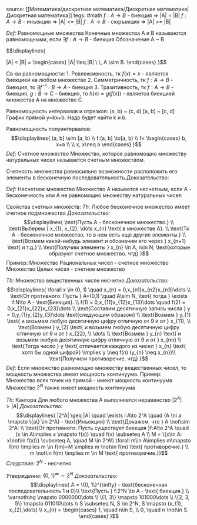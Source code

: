 source:  [[Математика/дискретная математика/Дискретная математика|Дискретная математика]]
tegs: #math 
$f:A\to B$ - биекция => |A| = |B|
$f:A\to B$ - инъекция => |A| <= |B|
$f:A\to B$ - сюръекция => |A| >= |B|

_Def:_ Равномощные множества
	Конечные множества А и В называются равномощными, если $\exists f:A\to B$ - биекция
	Обозначение A ~ B

$$\displaylines{

|A| < |B| = 
\begin{cases}
|A| \leq |B| \\ \\,
A \sim B.
\end{cases}
}$$

Cв-ва равномощности:
	1. Ревлексивность, тк $f(x) = x$ - является биекцией на любом множестве
	2. Симметричность, тк $f:A\to B$ - биекция, то $\exists f^{-1}:B\to A$ - биекция
	3. Тразитивность, тк $f:A\to B$ - биекция, $g:B\to C$ - биекция, то $h(x) = g(f(x))$ - является биекцией множества А на множество С

Равномощность интервалов и отрезков:
	(a, b) ~ (c, d)
	\[a, b] ~ \[c, d]
	График прямой y=kx+b. Надо будет найти k и b.

Равномощность полуинтервалов:
$$\displaylines{
(a, b] \sim [a, b) \\
f:(a, b] \to[a, b) \\
f=
\begin{cases}
b, x=a \\ \\
x, x\neq a
\end{cases}
}$$
_Def:_ Счетное множество
	Множество, которое равномощно множеству натуральных чисел называется счетным множеством.

Счетность множества равносильно возможности расположить его элементы в бесконечную последовательность.Докозательство:

_Def:_ Несчетное множество
	Множество А назывется несчетным, если А - бесконечность или А не равномощно множеству натуральных чисел

Свойства счетных множеств:
	_Th:_ Любое бесконечное множество имеет счетное подмножество
	_Докозательство:_ $$\displaylines{
	\text{Пусть A - бесконечное множество.} \\
	\text{Выберем } x_{1}, x_{2}, \dots x_{n} \text{ в множестве А}. \\
	\text{Тк А - бесконечное множество, то в нем есть еще другие элементы.} \\
	\text{Возмем какой-нибудь элемент и обозначим его через } x_{n+1} \text{ и т.д.} \\
	\text{Получим элементы } x_{n} \in A, n\in N, \text{которые образуют счетное множество. чтд}
	}$$
Пример:
	Множество Рациональных чисел - счетное множество
	Множество Целых чисел - счетное множество

_Th:_ Множество вещественных числе несчетно
_Докозательство:_ $$\displaylines{
\forall x \in (0, 1) \quad x_{n} = 0,x_{n1}x_{n2}x_{n3}\dots \\
\text{От противного: Пусть } A=(0,1) \quad A\sim N, \text{ тогда } \exists f:N\to A - \text{Биекция}. \\
f(1) = 0,x_{11}x_{12}x_{13}\dots \quad f(2) = 0,x_{21}x_{22}x_{23}\dots \\
\text{Составим десятичную запись числа } y = 0,y_{1}y_{2}y_{3}\dots \text{следующим образом} \\
\text{Возмем } y_{1} \text{ и возьмем любую десятичную цифру отличную от 9 и от } x_{11}, \\
\text{Возмем } y_{2} \text{ и возьмем любую десятичную цифру отличную от 9 и от } x_{22}, \\
\dots \\
\text{Возмем } y_{n} \text{ и возьмем любую десятичную цифру отличную от 9 и от } x_{nn} \\
\text{Тогда число } y \text{ отличается каждого из чисел } x_{n} \text{ хотя бы одной цифрой} \implies y \neq f(n) (y_{n} \neq x_{n})\\
\text{Получили противоречие. чтд}
}$$
_Def:_ Если мноежство равномощно множеству вещественных чисел, то мощность множества имеет мощность континуума.
Пример:
	Множество всех точек на прямой - имеют мощность континуума
	Множество $2^{N}$ также имеет мощность континуума

_Th:_ Кантора
	Для любого множества А выполняется неравенство $|2^A| > |A|$
_Докозательство:_ $$\displaylines{
|2^A| \geq |A| \quad \exists i:A\to 2^A \quad (A \ni a \mapsto \{a\} \in 2^A) - \text{Инъекция} \\
\text{Докажем, что } A \not\sim 2^A: \\
\text{От противного: Пусть существует биекция }f:A\to 2^A \quad (x \in A\implies x \mapsto f(x)) \quad f(x) \subseteq A \\
M = \{x\in A: x\not\in f(x)\} \subseteq A, \quad M \in 2^A\\
\forall m\in A\implies m\mapsto f(m) \implies m \in f(m)=M \implies m \not\in f(m) \text{ противоречие.} \\
m \not\in f(m) \implies m \in M \text{ противоречие.}}$$
_Следствие:_ $2^N$ - несчетно

_Утверждение:_ $\{0, 1\}^{\infty} \sim 2^N$
_Докозательство:_ $$\displaylines{
A = \{0, 1\}^{\infty} - \text{бесконечная последовательность 1 и 0}\\
\text{Пусть } f:2^N \to A - \text{ биекция.} \\
\varnothing \mapsto 0000000\dots \\
\{1, 3\} \mapsto 101000\dots \\
\{2, 3, 5\} \mapsto 011010\dots \\
S \subseteq N, S \in 2^N, S \mapsto (x_{1}, x_{2},\dots) \\
x_{n} = 
\begin{cases}
1, \quad n\in S, \\ 
0, \quad n \not\in S.
\end{cases}
}$$
